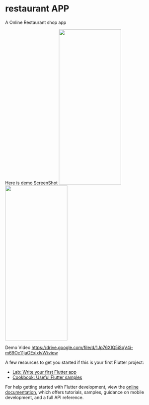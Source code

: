 # restaurant APP

A Online Restaurant shop app

Here is demo
ScreenShot
<img src="https://drive.google.com/uc?export=view&id=1K-5WN8R5SthD3Kye87d50hgpYocgPZ2L" width="200" height="500">
<img src="https://drive.google.com/uc?export=view&id=1JzA7KGGLMYXJ-69TOcZKKHDXGyLx208O" width="200" height="500">

Demo Video
https://drive.google.com/file/d/1Jp76XIQ5iSqV4i-m69Oc11jaOExlxIvW/view

A few resources to get you started if this is your first Flutter project:

- [Lab: Write your first Flutter app](https://docs.flutter.dev/get-started/codelab)
- [Cookbook: Useful Flutter samples](https://docs.flutter.dev/cookbook)

For help getting started with Flutter development, view the
[online documentation](https://docs.flutter.dev/), which offers tutorials,
samples, guidance on mobile development, and a full API reference.
